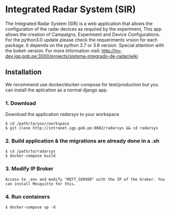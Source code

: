 # Integrated Radar System (SIR)

The Integrated Radar System (SIR) is a web application that allows the configuration of the radar devices as required by the experiment,
This app allows the creation of Campaigns, Experiment and Device Configurations.
For the python3.0 update please check the requeriments vrsion for each package. It depends on the python 3.7 or 3.8 version. Special attention with the bokeh version.
For more information visit: http://jro-dev.igp.gob.pe:3000/projects/sistema-integrado-de-radar/wiki

## Installation

We recommend use docker/docker-compose for test/production but you can install the aplication as a normal django app.

### 1. Download

Download the application *radarsys* to your workspace

    $ cd /path/to/your/workspace
    $ git clone http://intranet.igp.gob.pe:8082/radarsys && cd radarsys

### 2. Build application & the migrations are already done in a .sh  
    
    $ cd /path/to/radarsys
    $ docker-compose build

### 3. Modify IP Broker

    Access to .env and modify "MQTT_SERVER" with the IP of the broker. You can install Mosquitto for this.

### 4. Run containers

    $ docker-compose up -d
